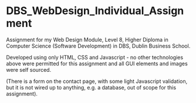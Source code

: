# DBS_WebDesign_Individual_Assignment

Assignment for my Web Design Module, Level 8, Higher Diploma in Computer Science (Software Development) 
in DBS, Dublin Business School.

Developed using only HTML, CSS and Javascript - no other technologies above were permitted for this assignment 
and all GUI elements and images were self sourced.

(There is a form on the contact page, with some light Javascript validation, 
but it is not wired up to anything, e.g. a database, out of scope for this assignment).


